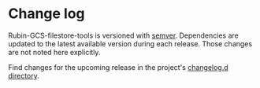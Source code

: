 # Change log

Rubin-GCS-filestore-tools is versioned with [semver](https://semver.org/). Dependencies are updated to the latest available version during each release. Those changes are not noted here explicitly.

Find changes for the upcoming release in the project's [changelog.d directory](https://github.com/lsst-sqre/rubin-gcs-filestore-tools/tree/main/changelog.d/).

<!-- scriv-insert-here -->
